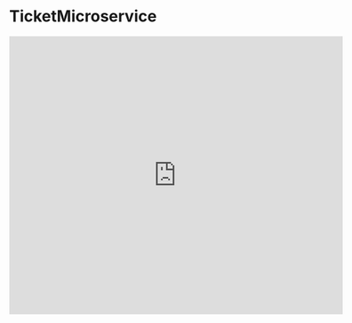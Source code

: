 # TicketMicroservice


<iframe src="https://github.com/BurhanCabiroglu/TicketMicroservice/blob/main/rapor.pdf" 
style="width:600px; height:500px;" frameborder="0"></iframe>

